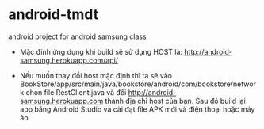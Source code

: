 # android-tmdt
android project for android samsung class

+ Mặc đinh ứng dụng khi build sẽ sử dụng HOST là: http://android-samsung.herokuapp.com/api/

+ Nếu muốn thay đổi host mặc định thì ta sẽ vào BookStore/app/src/main/java/bookstore/android/com/bookstore/network chọn file RestClient.java và đổi http://android-samsung.herokuapp.com thành địa chỉ host của bạn. Sau đó build lại app bằng Android Studio và cài đạt file APK mới và điện thoại hoặc máy ảo.
